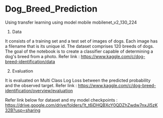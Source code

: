 # Dog_Breed_Prediction
Using transfer learning using model mobile mobilenet_v2_130_224 

1. Data

It consists of a training set and a test set of images of dogs. Each image has a filename that is its unique id. The dataset comprises 120 breeds of dogs.
The goal of the notebook is to create a classifier capable of determining a dog's breed from a photo.
Refer link : https://www.kaggle.com/c/dog-breed-identification/data


2. Evaluation

It is evaluated on Multi Class Log Loss between the predicted probability and the observed target.
Refer link : https://www.kaggle.com/c/dog-breed-identification/overview/evaluation

Refer link below for dataset and my model checkpoints :
  https://drive.google.com/drive/folders/1t_t6iDHQBXcY0QDZhZwdw7nxJl5zK32B?usp=sharing
